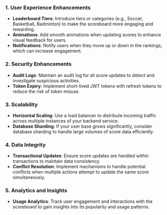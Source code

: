### 1. User Experience Enhancements

- **Leaderboard Tiers**: Introduce tiers or categories (e.g., Soccer, Basketball, Badminton) to make the scoreboard more engaging and rewarding.
- **Animations**: Add smooth animations when updating scores to enhance visual feedback for users.
- **Notifications**: Notify users when they move up or down in the rankings, which can increase engagement.

### 2. Security Enhancements

- **Audit Logs**: Maintain an audit log for all score updates to detect and investigate suspicious activities.
- **Token Expiry**: Implement short-lived JWT tokens with refresh tokens to reduce the risk of token misuse.

### 3. Scalability

- **Horizontal Scaling**: Use a load balancer to distribute incoming traffic across multiple instances of your backend service.
- **Database Sharding**: If your user base grows significantly, consider database sharding to handle large volumes of score data efficiently.

### 4. Data Integrity

- **Transactional Updates**: Ensure score updates are handled within transactions to maintain data consistency.
- **Conflict Resolution**: Implement mechanisms to handle potential conflicts when multiple actions attempt to update the same score simultaneously.

### 5. Analytics and Insights

- **Usage Analytics**: Track user engagement and interactions with the scoreboard to gain insights into its popularity and usage patterns.
